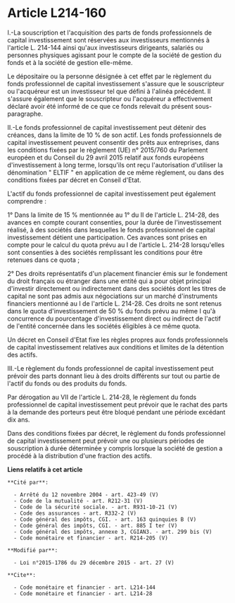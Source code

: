 # Article L214-160

I.-La souscription et l'acquisition des parts de fonds professionnels de capital investissement sont réservées aux
investisseurs mentionnés à l'article L. 214-144 ainsi qu'aux investisseurs dirigeants, salariés ou personnes physiques
agissant pour le compte de la société de gestion du fonds et à la société de gestion elle-même. 

Le dépositaire ou la personne désignée à cet effet par le règlement du fonds professionnel de capital investissement s'assure
que le souscripteur ou l'acquéreur est un investisseur tel que défini à l'alinéa précédent. Il s'assure également que le
souscripteur ou l'acquéreur a effectivement déclaré avoir été informé de ce que ce fonds relevait du présent sous-
paragraphe. 

II.-Le fonds professionnel de capital investissement peut détenir des créances, dans la limite de 10 % de son actif. Les
fonds professionnels de capital investissement peuvent consentir des prêts aux entreprises, dans les conditions fixées par le
règlement (UE) n° 2015/760 du Parlement européen et du Conseil du 29 avril 2015 relatif aux fonds européens d'investissement
à long terme, lorsqu'ils ont reçu l'autorisation d'utiliser la dénomination " ELTIF " en application de ce même règlement, ou
dans des conditions fixées par décret en Conseil d'Etat.

L'actif du fonds professionnel de capital investissement peut également comprendre : 

1° Dans la limite de 15 % mentionnée au 1° du II de l'article L. 214-28, des avances en compte courant consenties, pour la
durée de l'investissement réalisé, à des sociétés dans lesquelles le fonds professionnel de capital investissement détient
une participation. Ces avances sont prises en compte pour le calcul du quota prévu au I de l'article L. 214-28 lorsqu'elles
sont consenties à des sociétés remplissant les conditions pour être retenues dans ce quota ; 

2° Des droits représentatifs d'un placement financier émis sur le fondement du droit français ou étranger dans une entité qui
a pour objet principal d'investir directement ou indirectement dans des sociétés dont les titres de capital ne sont pas admis
aux négociations sur un marché d'instruments financiers mentionné au I de l'article L. 214-28. Ces droits ne sont retenus
dans le quota d'investissement de 50 % du fonds prévu au même I qu'à concurrence du pourcentage d'investissement direct ou
indirect de l'actif de l'entité concernée dans les sociétés éligibles à ce même quota. 

Un décret en Conseil d'Etat fixe les règles propres aux fonds professionnels de capital investissement relatives aux
conditions et limites de la détention des actifs. 

III.-Le règlement du fonds professionnel de capital investissement peut prévoir des parts donnant lieu à des droits
différents sur tout ou partie de l'actif du fonds ou des produits du fonds. 

Par dérogation au VII de l'article L. 214-28, le règlement du fonds professionnel de capital investissement peut prévoir que
le rachat des parts à la demande des porteurs peut être bloqué pendant une période excédant dix ans. 

Dans des conditions fixées par décret, le règlement du fonds professionnel de capital investissement peut prévoir une ou
plusieurs périodes de souscription à durée déterminée y compris lorsque la société de gestion a procédé à la distribution
d'une fraction des actifs.

**Liens relatifs à cet article**

	**Cité par**:

	  - Arrêté du 12 novembre 2004 - art. 423-49 (V)
	  - Code de la mutualité - art. R212-31 (V)
	  - Code de la sécurité sociale. - art. R931-10-21 (V)
	  - Code des assurances - art. R332-2 (V)
	  - Code général des impôts, CGI. - art. 163 quinquies B (V)
	  - Code général des impôts, CGI. - art. 885 I ter (V)
	  - Code général des impôts, annexe 3, CGIAN3. - art. 299 bis (V)
	  - Code monétaire et financier - art. R214-205 (V)

	**Modifié par**:

	  - Loi n°2015-1786 du 29 décembre 2015 - art. 27 (V)

	**Cite**:

	  - Code monétaire et financier - art. L214-144
	  - Code monétaire et financier - art. L214-28
